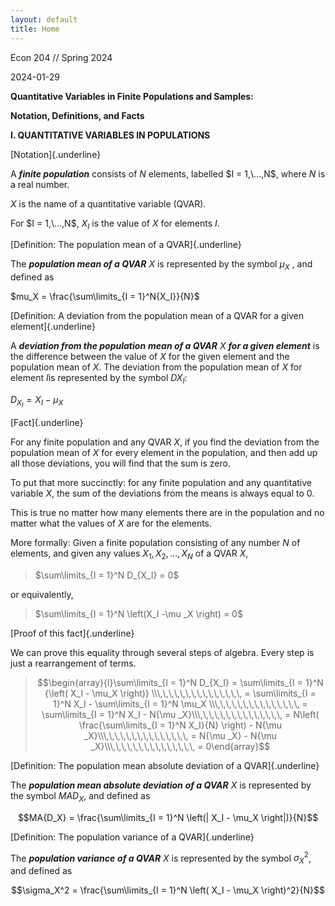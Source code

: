 ```yaml
---
layout: default
title: Home
---
```

Econ 204 // Spring 2024

2024-01-29

**Quantitative Variables in Finite Populations and Samples:**

**Notation, Definitions, and Facts**

**I. QUANTITATIVE VARIABLES IN POPULATIONS**

[Notation]{.underline}

A ***finite population*** consists of $N$ elements, labelled $I =
1,\...,N$, where $N$ is a real number.

$X$ is the name of a quantitative variable (QVAR).

For $I = 1,\...,N$, ${X_I}$ is the value of $X$ for elements
$I$.

[Definition: The population mean of a QVAR]{.underline}

The ***population mean of a QVAR*** $X$ is represented by the symbol
$\mu_X$ , and defined as

$mu_X = \frac{\sum\limits_{I = 1}^N{X_I}}{N}$

[Definition: A deviation from the population mean of a QVAR for a given
element]{.underline}

A ***deviation from the population*** ***mean of a QVAR*** $X$
***for a given element*** is the difference between the value of $X$
for the given element and the population mean of $X.$ The deviation
from the population mean of $X$ for element $I$is represented by
the symbol $D{X_I}$:

$D_{X_I} = {X_I} - {\mu_X}$

[Fact]{.underline}

For any finite population and any QVAR $X$, if you find the
deviation from the population mean of $X$ for every element in the
population, and then add up all those deviations, you will find that the
sum is zero.

To put that more succinctly: for any finite population and any
quantitative variable $X$, the sum of the deviations from the means
is always equal to 0.

This is true no matter how many elements there are in the population and
no matter what the values of $X$ are for the elements.

More formally: Given a finite population consisting of any number
$N$ of elements, and given any values
$X_1,X_2,...,X_N$ of a QVAR $X$,

> $\sum\limits_{I = 1}^N D_{X_I} = 0$

or equivalently,

> $\sum\limits_{I = 1}^N \left(X_I -\mu _X \right) =
> 0$

[Proof of this fact]{.underline}

We can prove this equality through several steps of algebra. Every step
is just a rearrangement of terms.

> $$\begin{array}{l}\sum\limits_{I = 1}^N D_{X_I} =
> \sum\limits_{I = 1}^N {\left( X_I - \mu_X \right)}
> \\\,\,\,\,\,\,\,\,\,\,\,\,\,\,\, = \sum\limits_{I
> = 1}^N X_I - \sum\limits_{I = 1}^N \mu_X
> \\\,\,\,\,\,\,\,\,\,\,\,\,\,\,\, = \sum\limits_{I
> = 1}^N X_I - N{\mu
> _X}\\\,\,\,\,\,\,\,\,\,\,\,\,\,\,\, = N\left(
> \frac{\sum\limits_{I = 1}^N X_I}{N} \right) - N{\mu
> _X}\\\,\,\,\,\,\,\,\,\,\,\,\,\,\,\, = N{\mu _X} -
> N{\mu _X}\\\,\,\,\,\,\,\,\,\,\,\,\,\,\,\, =
> 0\end{array}$$

[Definition: The population mean absolute deviation of a
QVAR]{.underline}

The ***population mean absolute deviation*** ***of a QVAR*** $X$ is
represented by the symbol $MA{D_X}$, and defined as

$$MA{D_X} = \frac{\sum\limits_{I = 1}^N \left(| X_I - \mu_X \right|)}{N}$$

[Definition: The population variance of a QVAR]{.underline}

The ***population variance*** ***of a QVAR*** $X$ is represented by the symbol $\sigma_X^2$, and defined as

$$\sigma_X^2 = \frac{\sum\limits_{I = 1}^N \left( X_I - \mu_X \right)^2}{N}$$
